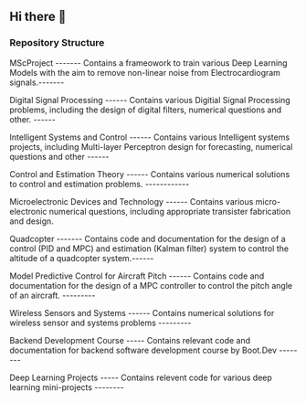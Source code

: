 ## Hi there 👋

<!--
**ben120-web/ben120-web** is a ✨ _special_ ✨ repository because its `README.md` (this file) appears on your GitHub profile.
-->

### Repository Structure

MScProject ------- Contains a frameowork to train various Deep Learning Models with the aim to remove non-linear noise from Electrocardiogram signals.-------

Digital Signal Processing ------ Contains various Digitial Signal Processing problems, including the design of digital filters, numerical questions and other. ------

Intelligent Systems and Control ------ Contains various Intelligent systems projects, including Multi-layer Perceptron design for forecasting, numerical questions and other ------

Control and Estimation Theory ------ Contains various numerical solutions to control and estimation problems. ------------

Microelectronic Devices and Technology ------ Contains various micro-electronic numerical questions, including appropriate transister fabrication and design.

Quadcopter ------- Contains code and documentation for the design of a control (PID and MPC) and estimation (Kalman filter) system to control the altitude of a quadcopter system.------

Model Predictive Control for Aircraft Pitch ------ Contains code and documentation for the design of a MPC controller to control the pitch angle of an aircraft. ---------

Wireless Sensors and Systems ------ Contains numerical solutions for wireless sensor and systems problems ---------

Backend Development Course ----- Contains relevant code and documentation for backend software development course by Boot.Dev --------

Deep Learning Projects ----- Contains relevent code for various deep learning mini-projects --------

